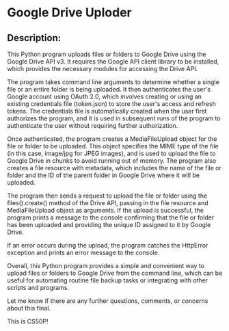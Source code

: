 # Google Drive Uploder
    
## Description:
This Python program uploads files or folders to Google Drive using the Google Drive API v3. It requires the Google API client library to be installed, which provides the necessary modules for accessing the Drive API.

The program takes command line arguments to determine whether a single file or an entire folder is being uploaded. It then authenticates the user's Google account using OAuth 2.0, which involves creating or using an existing credentials file (token.json) to store the user's access and refresh tokens. The credentials file is automatically created when the user first authorizes the program, and it is used in subsequent runs of the program to authenticate the user without requiring further authorization.

Once authenticated, the program creates a MediaFileUpload object for the file or folder to be uploaded. This object specifies the MIME type of the file (in this case, image/jpg for JPEG images), and is used to upload the file to Google Drive in chunks to avoid running out of memory. The program also creates a file resource with metadata, which includes the name of the file or folder and the ID of the parent folder in Google Drive where it will be uploaded.

The program then sends a request to upload the file or folder using the files().create() method of the Drive API, passing in the file resource and MediaFileUpload object as arguments. If the upload is successful, the program prints a message to the console confirming that the file or folder has been uploaded and providing the unique ID assigned to it by Google Drive.

If an error occurs during the upload, the program catches the HttpError exception and prints an error message to the console.

Overall, this Python program provides a simple and convenient way to upload files or folders to Google Drive from the command line, which can be useful for automating routine file backup tasks or integrating with other scripts and programs.

Let me know if there are any further questions, comments, or concerns about this final.

This is CS50P!
